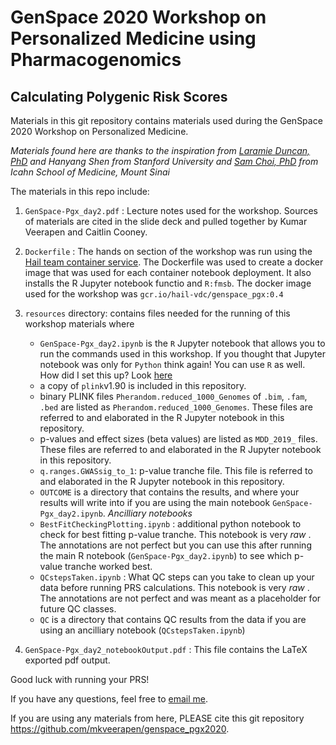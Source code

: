 # GenSpace 2020 Workshop on Personalized Medicine using Pharmacogenomics
## Calculating Polygenic Risk Scores

Materials in this git repository contains materials used during the GenSpace 2020 Workshop on Personalized Medicine. 

_Materials found here are thanks to the inspiration from [Laramie Duncan, PhD](https://neuroscience.stanford.edu/people/laramie-duncan) and Hanyang Shen from Stanford University and [Sam Choi, PhD](https://choishingwan.github.io/) from Icahn School of Medicine, Mount Sinai_

The materials in this repo include:

1) `GenSpace-Pgx_day2.pdf` : Lecture notes used for the workshop. Sources of materials are cited in the slide deck and pulled together by Kumar Veerapen and Caitlin Cooney. 

2) `Dockerfile` : The hands on section of the workshop was run using the [Hail team container service](workshop.hail.is). The Dockerfile was used to create a docker image that was used for each container notebook deployment. It also installs the R Jupyter notebook functio and `R:fmsb`. The docker image used for the workshop was `gcr.io/hail-vdc/genspace_pgx:0.4`

3) `resources` directory: contains files needed for the running of this workshop materials where
    - `GenSpace-Pgx_day2.ipynb` is the `R` Jupyter notebook that allows you to run the commands used in this workshop.  If you thought that Jupyter notebook was only for `Python` think again! You can use `R` as well. How did I set this up? Look [here](https://www.datacamp.com/community/blog/jupyter-notebook-r)
    - a copy of `plink`v1.90 is included in this repository.
    - binary PLINK files `Pherandom.reduced_1000_Genomes` of `.bim`, `.fam`, `.bed` are listed as `Pherandom.reduced_1000_Genomes`. These files are referred to and elaborated in the R Jupyter notebook in this repository.
    - p-values and effect sizes (beta values) are listed as `MDD_2019_` files. These files are referred to and elaborated in the R Jupyter notebook in this repository.
    - `q.ranges.GWASsig_to_1`: p-value tranche file. This file is referred to and elaborated in the R Jupyter notebook in this repository.
    - `OUTCOME` is a directory that contains the results, and where your results will write into if you are using the main notebook `GenSpace-Pgx_day2.ipynb`.
    _Ancilliary notebooks_
    - `BestFitCheckingPlotting.ipynb` : additional python notebook to check for best fitting p-value tranche.  This notebook is very _raw_ . The annotations are not perfect but you can use this after running the main R notebook (`GenSpace-Pgx_day2.ipynb`) to see which p-value tranche worked best.
    - `QCstepsTaken.ipynb` : What QC steps can you take to clean up your data before running PRS calculations. This notebook is very _raw_ . The annotations are not perfect and was meant as a placeholder for future QC classes.
    - `QC` is a directory that contains QC results from the data if you are using an ancilliary notebook (`QCstepsTaken.ipynb`)
    
4) `GenSpace-Pgx_day2_notebookOutput.pdf` :  This file contains the LaTeX exported pdf output.

Good luck with running your PRS!

If you have any questions, feel free to [email me](mailto:veerapen@broadinstitute.org). 


If you are using any materials from here, PLEASE cite this git repository  https://github.com/mkveerapen/genspace_pgx2020.
